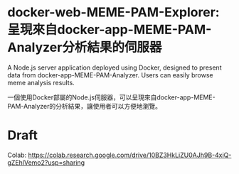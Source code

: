 # docker-web-MEME-PAM-Explorer: 呈現來自docker-app-MEME-PAM-Analyzer分析結果的伺服器

A Node.js server application deployed using Docker, designed to present data from docker-app-MEME-PAM-Analyzer. Users can easily browse meme analysis results.

一個使用Docker部屬的Node.js伺服器，可以呈現來自docker-app-MEME-PAM-Analyzer的分析結果，讓使用者可以方便地瀏覽。


# Draft

Colab: https://colab.research.google.com/drive/10BZ3HkLiZU0AJh9B-4xiQ-gZEhlVemo2?usp=sharing